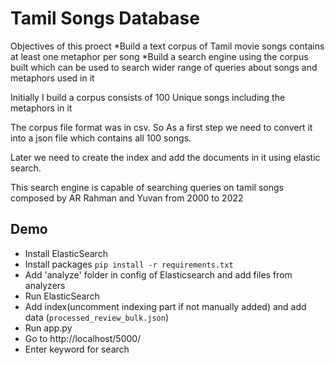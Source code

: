 # Tamil Songs  Database

Objectives of this proect
*Build a text corpus of Tamil movie songs contains at least one metaphor per song 
*Build a search engine using the corpus built which can be used to search wider range of queries about songs and metaphors used in it

Initially I build a corpus consists of 100 Unique songs including the metaphors in it 

The corpus file format was in csv. So As a first step we need to convert it into a json file which contains all 100 songs.

Later we need to create the index and add the documents in it using elastic search.

This search engine is capable of searching queries on tamil songs composed by AR Rahman and Yuvan from 2000 to 2022

Demo
---
* Install ElasticSearch
* Install packages `pip install -r requirements.txt`
* Add 'analyze' folder in config of Elasticsearch and add files from analyzers
* Run ElasticSearch
* Add index(uncomment indexing part if not manually added) and add data (`processed_review_bulk.json`)
* Run app.py
* Go to http://localhost/5000/
* Enter keyword for search
